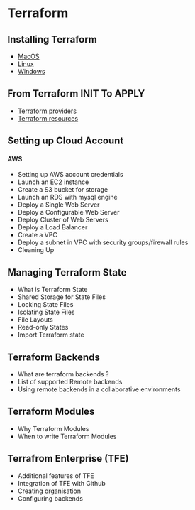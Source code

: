 # Terraform

## Installing Terraform

- [MacOS](https://github.com/mghalbi/devops-class/tree/main/terraform/os/mac/README.md)
- [Linux](https://github.com/mghalbi/devops-class/tree/main/terraform/os/linux)
- [Windows](https://github.com/mghalbi/devops-class/tree/main/terraform/os/windows)

## From Terraform INIT To APPLY

- [Terraform providers](https://github.com/mghalbi/devops-class/tree/main/terraform/providers/Terraform_Providers.md)
- [Terraform resources](https://github.com/mghalbi/devops-class/tree/main/terraform/resources/Terraform_Resources.md)

## Setting up Cloud Account

#### AWS

- Setting up AWS account credentials
- Launch an EC2 instance
- Create a S3 bucket for storage
- Launch an RDS with mysql engine
- Deploy a Single Web Server
- Deploy a Configurable Web Server
- Deploy Cluster of Web Servers
- Deploy a Load Balancer
- Create a VPC
- Deploy a subnet in VPC with security groups/firewall rules
- Cleaning Up

## Managing Terraform State

- What is Terraform State
- Shared Storage for State Files
- Locking State Files
- Isolating State Files
- File Layouts
- Read-only States
- Import Terraform state

## Terraform Backends

- What are terraform backends ?
- List of supported Remote backends 
- Using remote backends in a collaborative environments

## Terraform Modules

- Why Terraform Modules
- When to write Terraform Modules


## Terrafrom Enterprise (TFE)
- Additional features of TFE
- Integration of TFE with Github
- Creating organisation
- Configuring backends
